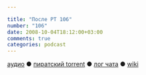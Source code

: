 ```yaml
---

title: "После РТ 106"
number: "106"
date: 2008-10-04T18:12:00+03:00
comments: true
categories: podcast
---
```

[аудио](http://cdn.radio-t.com/rt106post.mp3) ● [пиратский torrent](http://pirates.radio-t.com/torrents/rt106post.mp3.torrent) ● [лог чата](http://chat.radio-t.com/logs/radio-t-106.html) ● [wiki](http://wiki.radio-t.com/%D0%9F%D0%BE%D1%81%D0%BB%D0%B5_%D0%A0%D0%A2_106)<audio src="http://cdn.radio-t.com/rt106post.mp3" preload="none">
